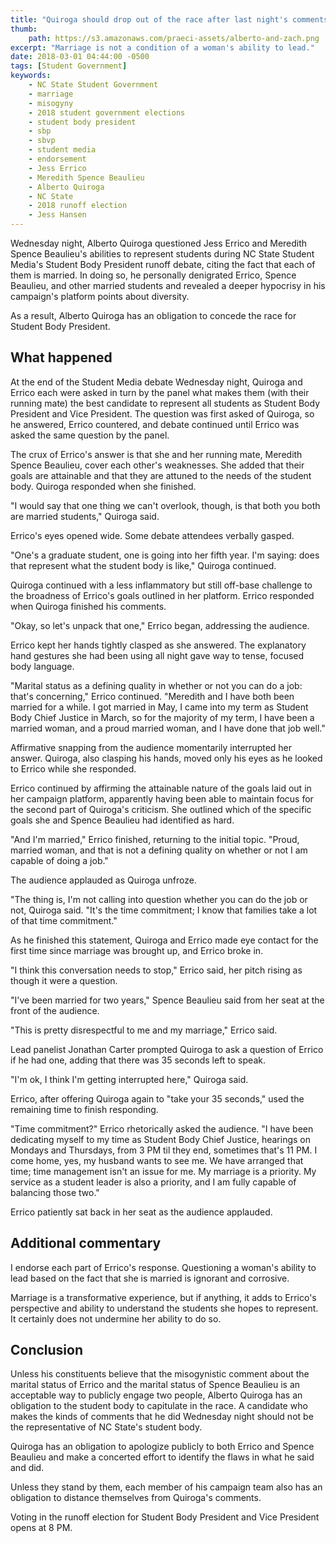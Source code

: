 ```yaml
---
title: "Quiroga should drop out of the race after last night's comments"
thumb:
    path: https://s3.amazonaws.com/praeci-assets/alberto-and-zach.png
excerpt: "Marriage is not a condition of a woman's ability to lead."
date: 2018-03-01 04:44:00 -0500
tags: [Student Government]
keywords:
    - NC State Student Government
    - marriage
    - misogyny
    - 2018 student government elections
    - student body president
    - sbp
    - sbvp
    - student media
    - endorsement
    - Jess Errico
    - Meredith Spence Beaulieu
    - Alberto Quiroga
    - NC State
    - 2018 runoff election
    - Jess Hansen
---
```


Wednesday night, Alberto Quiroga questioned Jess Errico and Meredith Spence Beaulieu's abilities to represent students during NC State Student Media's Student Body President runoff debate, citing the fact that each of them is married. In doing so, he personally denigrated Errico, Spence Beaulieu, and other married students and revealed a deeper hypocrisy in his campaign's platform points about diversity.

As a result, Alberto Quiroga has an obligation to concede the race for Student Body President.

## What happened

At the end of the Student Media debate Wednesday night, Quiroga and Errico each were asked in turn by the panel what makes them (with their running mate) the best candidate to represent all students as Student Body President and Vice President. The question was first asked of Quiroga, so he answered, Errico countered, and debate continued until Errico was asked the same question by the panel.

The crux of Errico's answer is that she and her running mate, Meredith Spence Beaulieu, cover each other's weaknesses. She added that their goals are attainable and that they are attuned to the needs of the student body. Quiroga responded when she finished.

"I would say that one thing we can't overlook, though, is that both you both are married students," Quiroga said.

Errico's eyes opened wide. Some debate attendees verbally gasped.

"One's a graduate student, one is going into her fifth year. I'm saying: does that represent what the student body is like," Quiroga continued.

Quiroga continued with a less inflammatory but still off-base challenge to the broadness of Errico's goals outlined in her platform. Errico responded when Quiroga finished his comments.

"Okay, so let's unpack that one," Errico began, addressing the audience.

Errico kept her hands tightly clasped as she answered. The explanatory hand gestures she had been using all night gave way to tense, focused body language.

"Marital status as a defining quality in whether or not you can do a job: that's concerning," Errico continued. "Meredith and I have both been married for a while. I got married in May, I came into my term as Student Body Chief Justice in March, so for the majority of my term, I have been a married woman, and a proud married woman, and I have done that job well."

Affirmative snapping from the audience momentarily interrupted her answer. Quiroga, also clasping his hands, moved only his eyes as he looked to Errico while she responded.

Errico continued by affirming the attainable nature of the goals laid out in her campaign platform, apparently having been able to maintain focus for the second part of Quiroga's criticism. She outlined which of the specific goals she and Spence Beaulieu had identified as hard.

"And I'm married," Errico finished, returning to the initial topic. "Proud, married woman, and that is not a defining quality on whether or not I am capable of doing a job."

The audience applauded as Quiroga unfroze.

"The thing is, I'm not calling into question whether you can do the job or not, Quiroga said. "It's the time commitment; I know that families take a lot of that time commitment."

As he finished this statement, Quiroga and Errico made eye contact for the first time since marriage was brought up, and Errico broke in.

"I think this conversation needs to stop," Errico said, her pitch rising as though it were a question.

"I've been married for two years," Spence Beaulieu said from her seat at the front of the audience.

"This is pretty disrespectful to me and my marriage," Errico said.

Lead panelist Jonathan Carter prompted Quiroga to ask a question of Errico if he had one, adding that there was 35 seconds left to speak.

"I'm ok, I think I'm getting interrupted here," Quiroga said.

Errico, after offering Quiroga again to "take your 35 seconds," used the remaining time to finish responding.

"Time commitment?" Errico rhetorically asked the audience. "I have been dedicating myself to my time as Student Body Chief Justice, hearings on Mondays and Thursdays, from 3 PM til they end, sometimes that's 11 PM. I come home, yes, my husband wants to see me. We have arranged that time; time management isn't an issue for me. My marriage is a priority. My service as a student leader is also a priority, and I am fully capable of balancing those two."

Errico patiently sat back in her seat as the audience applauded.

## Additional commentary

I endorse each part of Errico's response. Questioning a woman's ability to lead based on the fact that she is married is ignorant and corrosive.

Marriage is a transformative experience, but if anything, it adds to Errico's perspective and ability to understand the students she hopes to represent. It certainly does not undermine her ability to do so.

## Conclusion

Unless his constituents believe that the misogynistic comment about the marital status of Errico and the marital status of Spence Beaulieu is an acceptable way to publicly engage two people, Alberto Quiroga has an obligation to the student body to capitulate in the race. A candidate who makes the kinds of comments that he did Wednesday night should not be the representative of NC State's student body.

Quiroga has an obligation to apologize publicly to both Errico and Spence Beaulieu and make a concerted effort to identify the flaws in what he said and did.

Unless they stand by them, each member of his campaign team also has an obligation to distance themselves from Quiroga's comments.

Voting in the runoff election for Student Body President and Vice President opens at 8 PM.